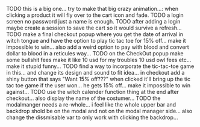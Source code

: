TODO this is a big one... try to make that big crazy animation...: when clicking a product it will fly over to the cart icon and fade.
TODO a login screen no password just a name is enough.
TODO after adding a login maybe create a session to save the cart so it would survive a refresh...
TODO make a final checkout popup where you get the date of arrival in witch tongue and have the option to play tic tac toe for 15% off... make it impossible to win... also add a weird option to pay with blood and convert dollar to blood in a reticules way...
TODO on the CheckOut popup make some bullshit fees make it like 10 usd for my troubles 10 usd owl fees etc... make it stupid funny...
TODO find a way to incorporate the tic-tac-toe game in this... and change its design and sound to fit idea... in checkout add a shiny button that says "Want 15% off???" when clicked it'll bring up the tic tac toe game if the user won... he gets 15% off... make it impossible to win against...
TODO use the witch calender function thing at the end after checkout... also display the name of the costumer...
TODO the modalmanger needs a re-whole... i feel like the whole upper bar and backdrop shold be on the modal and not on the modal manager side... also change the dissmisable var to only work with clicking the backdrop...
